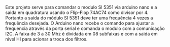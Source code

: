 Este projeto serve para comandar o modulo SI 5351 via arduino nano e a saida em quadratura usando o Flip-Flop 74AC74 como divisor por 4.
Portanto a saída do módulo SI 5351 deve ter uma frequência 4 vezes a frequência desejada.
O Arduino nano recebe o comando para ajustar a frequencia através da porta serial e comanda o modulo com a comunicação I2C.
A faixa de 3 a 30 Mhz é dividada em 08 subfaixas e com a saida em nivel HI para acionar a troca dos filtros.

